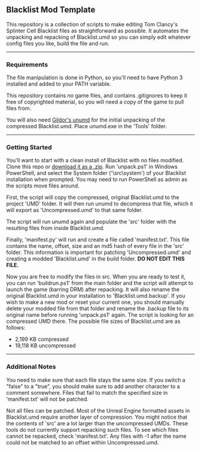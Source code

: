 ## Blacklist Mod Template
This repository is a collection of scripts to make editing Tom Clancy's Splinter Cell Blacklist files as straightforward as possible. It automates the unpacking and repacking of Blacklist.umd so you can simply edit whatever config files you like, build the file and run.
***
### Requirements
The file manipulation is done in Python, so you'll need to have Python 3 installed and added to your PATH variable. 

This repository contains no game files, and contains .gitignores to keep it free of copyrighted material, so you will need a copy of the game to pull files from.

You will also need [Gildor's unumd](https://www.gildor.org/smf/index.php/topic,458.msg15196.html#msg15196) for the initial unpacking of the compressed Blacklist.umd. Place unumd.exe in the 'Tools' folder.
***
### Getting Started
You'll want to start with a clean install of Blacklist with no files modified. Clone this repo or [download it as a .zip](https://github.com/wcolding/BlacklistModTemplate/archive/refs/heads/master.zip). Run 'unpack.ps1' in Windows PowerShell, and select the System folder ('\src\system') of your Blacklist installation when prompted. You may need to run PowerShell as admin as the scripts move files around.

First, the script will copy the compressed, original Blacklist.umd to the project 'UMD' folder. It will then run unumd to decompress that file, which it will export as 'Uncompressed.umd' to that same folder.

The script will run unumd again and populate the 'src' folder with the resulting files from inside Blacklist.umd.

Finally, 'manifest.py' will run and create a file called 'manifest.txt'. This file contains the name, offset, size and an md5 hash of every file in the 'src' folder. This information is important for patching 'Uncompressed.umd' and creating a modded 'Blacklist.umd' in the build folder. **DO NOT EDIT THIS FILE.**

Now you are free to modify the files in src. When you are ready to test it, you can run 'buildrun.ps1' from the main folder and the script will attempt to launch the game (barring DRM) after repacking. It will also rename the original Blacklist.umd in your installation to 'Blacklist.umd.backup'. If you wish to make a new mod or reset your current one, you should manually delete your modded file from that folder and rename the .backup file to its original name before running 'unpack.ps1' again. The script is looking for an compressed UMD there. The possible file sizes of Blacklist.umd are as follows:
- 2,199 KB compressed
- 19,118 KB uncompressed
***
### Additional Notes
You need to make sure that each file stays the same size. If you switch a "false" to a "true", you should make sure to add another character to a comment somewhere. Files that fail to match the specified size in 'manifest.txt' will not be patched.

Not all files can be patched. Most of the Unreal Engine formatted assets in Blacklist.umd require another layer of compression. You might notice that the contents of 'src' are a lot larger than the uncompressed UMDs. These tools do not currently support repacking such files. To see which files cannot be repacked, check 'manifest.txt'. Any files with -1 after the name could not be matched to an offset within Uncompressed.umd.
